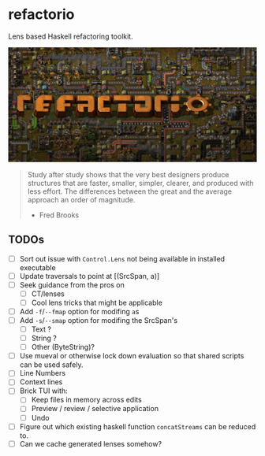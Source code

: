 # refactorio

Lens based Haskell refactoring toolkit.

![refactorio](refactorio.png)

> Study after study shows that the very best designers produce structures that
> are faster, smaller, simpler, clearer, and produced with less effort. The
> differences between the great and the average approach an order of magnitude.
>
> - Fred Brooks

## TODOs

- [ ] Sort out issue with `Control.Lens` not being available in installed executable
- [ ] Update traversals to point at [(SrcSpan, a)]
- [ ] Seek guidance from the pros on
  - [ ] CT/lenses
  - [ ] Cool lens tricks that might be applicable
- [ ] Add `-f`/`--fmap` option for modifing `a`s
- [ ] Add `-s`/`--smap` option for modifing the SrcSpan's
  - [ ] Text ?
  - [ ] String ?
  - [ ] Other (ByteString)?
- [ ] Use mueval or otherwise lock down evaluation so that shared scripts can
      be used safely.
- [ ] Line Numbers
- [ ] Context lines
- [ ] Brick TUI with:
  - [ ] Keep files in memory across edits
  - [ ] Preview / review / selective application
  - [ ] Undo
- [ ] Figure out which existing haskell function `concatStreams` can be reduced to.
- [ ] Can we cache generated lenses somehow?
